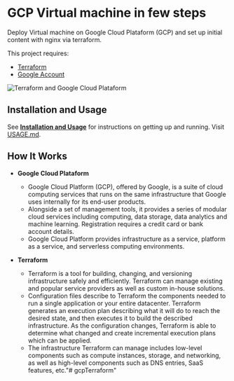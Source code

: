 # GCP Virtual machine in few steps

Deploy Virtual machine on Google Cloud Plataform (GCP) and set up initial content with nginx via terraform.

This project requires:
- [Terraform](https://www.terraform.io/ "Terraform")
- [Google Account](https://cloud.google.com/ "Google Account")

![Terraform and Google Cloud Plataform](https://cdn-images-1.medium.com/max/1600/1*b5s-MJeJMdDgq4sqnuMfBg.png?raw=true)

## Installation and Usage
See [**Installation and Usage**](USAGE.md) for instructions on getting up and running.
Visit [USAGE.md](USAGE.md "Installation & Usage").

## How It Works
* **Google Cloud Plataform**
    * Google Cloud Platform (GCP), offered by Google, is a suite of cloud computing services that runs on the same infrastructure that Google uses internally for its end-user products. 
    * Alongside a set of management tools, it provides a series of modular cloud services including computing, data storage, data analytics and machine learning. Registration requires a credit card or bank account details.
    * Google Cloud Platform provides infrastructure as a service, platform as a service, and serverless computing environments.

* **Terraform**
    * Terraform is a tool for building, changing, and versioning infrastructure safely and efficiently. Terraform can manage existing and popular service providers as well as custom in-house solutions.
    * Configuration files describe to Terraform the components needed to run a single application or your entire datacenter. Terraform generates an execution plan describing what it will do to reach the desired state, and then executes it to build the described infrastructure. As the configuration changes, Terraform is able to determine what changed and create incremental execution plans which can be applied.
    * The infrastructure Terraform can manage includes low-level components such as compute instances, storage, and networking, as well as high-level components such as DNS entries, SaaS features, etc."# gcpTerraform" 
